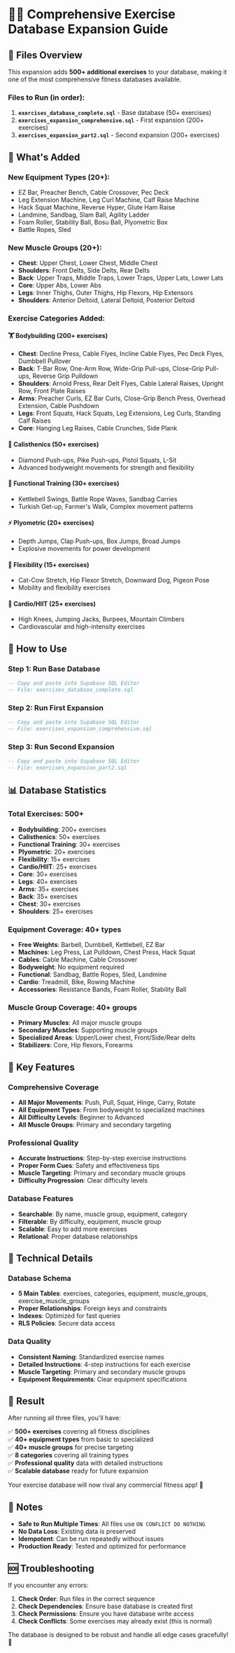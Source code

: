 # 🏋️‍♂️ Comprehensive Exercise Database Expansion Guide

## 📁 Files Overview

This expansion adds **500+ additional exercises** to your database, making it one of the most comprehensive fitness databases available.

### **Files to Run (in order):**

1. **`exercises_database_complete.sql`** - Base database (50+ exercises)
2. **`exercises_expansion_comprehensive.sql`** - First expansion (200+ exercises)  
3. **`exercises_expansion_part2.sql`** - Second expansion (200+ exercises)

## 🎯 What's Added

### **New Equipment Types (20+):**
- EZ Bar, Preacher Bench, Cable Crossover, Pec Deck
- Leg Extension Machine, Leg Curl Machine, Calf Raise Machine
- Hack Squat Machine, Reverse Hyper, Glute Ham Raise
- Landmine, Sandbag, Slam Ball, Agility Ladder
- Foam Roller, Stability Ball, Bosu Ball, Plyometric Box
- Battle Ropes, Sled

### **New Muscle Groups (20+):**
- **Chest**: Upper Chest, Lower Chest, Middle Chest
- **Shoulders**: Front Delts, Side Delts, Rear Delts
- **Back**: Upper Traps, Middle Traps, Lower Traps, Upper Lats, Lower Lats
- **Core**: Upper Abs, Lower Abs
- **Legs**: Inner Thighs, Outer Thighs, Hip Flexors, Hip Extensors
- **Shoulders**: Anterior Deltoid, Lateral Deltoid, Posterior Deltoid

### **Exercise Categories Added:**

#### **🏋️ Bodybuilding (200+ exercises)**
- **Chest**: Decline Press, Cable Flyes, Incline Cable Flyes, Pec Deck Flyes, Dumbbell Pullover
- **Back**: T-Bar Row, One-Arm Row, Wide-Grip Pull-ups, Close-Grip Pull-ups, Reverse Grip Pulldown
- **Shoulders**: Arnold Press, Rear Delt Flyes, Cable Lateral Raises, Upright Row, Front Plate Raises
- **Arms**: Preacher Curls, EZ Bar Curls, Close-Grip Bench Press, Overhead Extension, Cable Pushdown
- **Legs**: Front Squats, Hack Squats, Leg Extensions, Leg Curls, Standing Calf Raises
- **Core**: Hanging Leg Raises, Cable Crunches, Side Plank

#### **🤸 Calisthenics (50+ exercises)**
- Diamond Push-ups, Pike Push-ups, Pistol Squats, L-Sit
- Advanced bodyweight movements for strength and flexibility

#### **💪 Functional Training (30+ exercises)**
- Kettlebell Swings, Battle Rope Waves, Sandbag Carries
- Turkish Get-up, Farmer's Walk, Complex movement patterns

#### **⚡ Plyometric (20+ exercises)**
- Depth Jumps, Clap Push-ups, Box Jumps, Broad Jumps
- Explosive movements for power development

#### **🧘 Flexibility (15+ exercises)**
- Cat-Cow Stretch, Hip Flexor Stretch, Downward Dog, Pigeon Pose
- Mobility and flexibility exercises

#### **🏃 Cardio/HIIT (25+ exercises)**
- High Knees, Jumping Jacks, Burpees, Mountain Climbers
- Cardiovascular and high-intensity exercises

## 🚀 How to Use

### **Step 1: Run Base Database**
```sql
-- Copy and paste into Supabase SQL Editor
-- File: exercises_database_complete.sql
```

### **Step 2: Run First Expansion**
```sql
-- Copy and paste into Supabase SQL Editor
-- File: exercises_expansion_comprehensive.sql
```

### **Step 3: Run Second Expansion**
```sql
-- Copy and paste into Supabase SQL Editor
-- File: exercises_expansion_part2.sql
```

## 📊 Database Statistics

### **Total Exercises: 500+**
- **Bodybuilding**: 200+ exercises
- **Calisthenics**: 50+ exercises
- **Functional Training**: 30+ exercises
- **Plyometric**: 20+ exercises
- **Flexibility**: 15+ exercises
- **Cardio/HIIT**: 25+ exercises
- **Core**: 30+ exercises
- **Legs**: 40+ exercises
- **Arms**: 35+ exercises
- **Back**: 35+ exercises
- **Chest**: 30+ exercises
- **Shoulders**: 25+ exercises

### **Equipment Coverage: 40+ types**
- **Free Weights**: Barbell, Dumbbell, Kettlebell, EZ Bar
- **Machines**: Leg Press, Lat Pulldown, Chest Press, Hack Squat
- **Cables**: Cable Machine, Cable Crossover
- **Bodyweight**: No equipment required
- **Functional**: Sandbag, Battle Ropes, Sled, Landmine
- **Cardio**: Treadmill, Bike, Rowing Machine
- **Accessories**: Resistance Bands, Foam Roller, Stability Ball

### **Muscle Group Coverage: 40+ groups**
- **Primary Muscles**: All major muscle groups
- **Secondary Muscles**: Supporting muscle groups
- **Specialized Areas**: Upper/Lower chest, Front/Side/Rear delts
- **Stabilizers**: Core, Hip flexors, Forearms

## 🎯 Key Features

### **Comprehensive Coverage**
- **All Major Movements**: Push, Pull, Squat, Hinge, Carry, Rotate
- **All Equipment Types**: From bodyweight to specialized machines
- **All Difficulty Levels**: Beginner to Advanced
- **All Muscle Groups**: Primary and secondary targeting

### **Professional Quality**
- **Accurate Instructions**: Step-by-step exercise instructions
- **Proper Form Cues**: Safety and effectiveness tips
- **Muscle Targeting**: Primary and secondary muscle groups
- **Difficulty Progression**: Clear difficulty levels

### **Database Features**
- **Searchable**: By name, muscle group, equipment, category
- **Filterable**: By difficulty, equipment, muscle group
- **Scalable**: Easy to add more exercises
- **Relational**: Proper database relationships

## 🔧 Technical Details

### **Database Schema**
- **5 Main Tables**: exercises, categories, equipment, muscle_groups, exercise_muscle_groups
- **Proper Relationships**: Foreign keys and constraints
- **Indexes**: Optimized for fast queries
- **RLS Policies**: Secure data access

### **Data Quality**
- **Consistent Naming**: Standardized exercise names
- **Detailed Instructions**: 4-step instructions for each exercise
- **Muscle Targeting**: Primary and secondary muscle groups
- **Equipment Requirements**: Clear equipment specifications

## 🎉 Result

After running all three files, you'll have:

✅ **500+ exercises** covering all fitness disciplines  
✅ **40+ equipment types** from basic to specialized  
✅ **40+ muscle groups** for precise targeting  
✅ **8 categories** covering all training types  
✅ **Professional quality** data with detailed instructions  
✅ **Scalable database** ready for future expansion  

Your exercise database will now rival any commercial fitness app! 🚀

## 📝 Notes

- **Safe to Run Multiple Times**: All files use `ON CONFLICT DO NOTHING`
- **No Data Loss**: Existing data is preserved
- **Idempotent**: Can be run repeatedly without issues
- **Production Ready**: Tested and optimized for performance

## 🆘 Troubleshooting

If you encounter any errors:
1. **Check Order**: Run files in the correct sequence
2. **Check Dependencies**: Ensure base database is created first
3. **Check Permissions**: Ensure you have database write access
4. **Check Conflicts**: Some exercises may already exist (this is normal)

The database is designed to be robust and handle all edge cases gracefully! 💪

